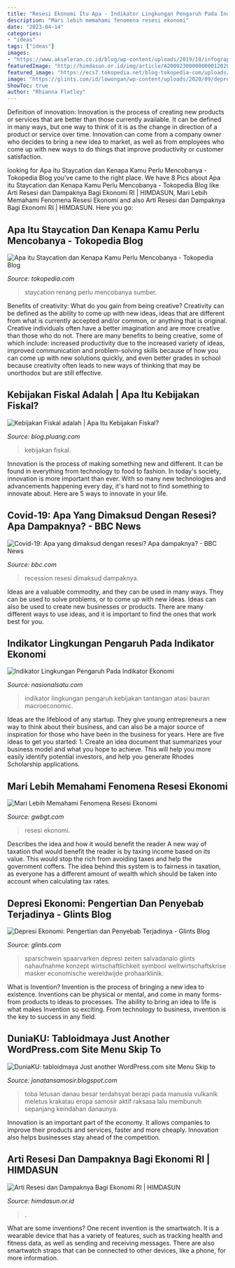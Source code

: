 ```yaml
---
title: "Resesi Ekonomi Itu Apa - Indikator Lingkungan Pengaruh Pada Indikator Ekonomi"
description: "Mari lebih memahami fenomena resesi ekonomi"
date: "2023-04-14"
categories:
- "ideas"
tags: ["ideas"]
images:
- "https://www.akseleran.co.id/blog/wp-content/uploads/2019/10/infographic_-_mencegah_ancaman_perekonomian_-_mar_2021-min.jpg"
featuredImage: "http://himdasun.or.id/img/article/A20092300000000012020-09-23_09_29_19.jpg"
featured_image: "https://ecs7.tokopedia.net/blog-tokopedia-com/uploads/2019/10/kolam-renang-hotel.jpg"
image: "https://glints.com/id/lowongan/wp-content/uploads/2020/09/depresi-ekonomi.jpg"
ShowToc: true
author: "Rhianna Flatley"
---
```



Definition of innovation:
Innovation is the process of creating new products or services that are better than those currently available. It can be defined in many ways, but one way to think of it is as the change in direction of a product or service over time. Innovation can come from a company owner who decides to bring a new idea to market, as well as from employees who come up with new ways to do things that improve productivity or customer satisfaction.

	

		
looking for Apa itu Staycation dan Kenapa Kamu Perlu Mencobanya - Tokopedia Blog you've came to the right place. We have 8 Pics about Apa itu Staycation dan Kenapa Kamu Perlu Mencobanya - Tokopedia Blog like Arti Resesi dan Dampaknya Bagi Ekonomi RI | HIMDASUN, Mari Lebih Memahami Fenomena Resesi Ekonomi and also Arti Resesi dan Dampaknya Bagi Ekonomi RI | HIMDASUN. Here you go:
		
    
## Apa Itu Staycation Dan Kenapa Kamu Perlu Mencobanya - Tokopedia Blog

<img loading=lazy src="https://ecs7.tokopedia.net/blog-tokopedia-com/uploads/2019/10/kolam-renang-hotel.jpg" onerror="this.onerror=null;this.src='https://tse1.mm.bing.net/th?id=OIP.sVLKFtanuJml_CvHOVOXLAHaD1&amp;pid=15.1';" alt="Apa itu Staycation dan Kenapa Kamu Perlu Mencobanya - Tokopedia Blog">

_Source: tokopedia.com_

>staycation renang perlu mencobanya sumber. 

	

Benefits of creativity: What do you gain from being creative?
Creativity can be defined as the ability to come up with new ideas, ideas that are different from what is currently accepted and/or common, or anything that is original. Creative individuals often have a better imagination and are more creative than those who do not. There are many benefits to being creative, some of which include: increased productivity due to the increased variety of ideas, improved communication and problem-solving skills because of how you can come up with new solutions quickly, and even better grades in school because creativity often leads to new ways of thinking that may be unorthodox but are still effective.

    
## Kebijakan Fiskal Adalah | Apa Itu Kebijakan Fiskal?

<img loading=lazy src="https://blog.pluang.com/wp-content/uploads/2020/07/kebijakan-fiskal-adalah-696x366.jpg" onerror="this.onerror=null;this.src='https://tse2.mm.bing.net/th?id=OIP.BQcYvqBvWgyqcT-t0wLImQHaD5&amp;pid=15.1';" alt="Kebijakan Fiskal adalah | Apa Itu Kebijakan Fiskal?">

_Source: blog.pluang.com_

>kebijakan fiskal. 

	

Innovation is the process of making something new and different. It can be found in everything from technology to food to fashion. In today's society, innovation is more important than ever. With so many new technologies and advancements happening every day, it's hard not to find something to innovate about. Here are 5 ways to innovate in your life.

    
## Covid-19: Apa Yang Dimaksud Dengan Resesi? Apa Dampaknya? - BBC News

<img loading=lazy src="https://ichef.bbci.co.uk/news/1024/branded_indonesia/117C2/production/_112781617_coronahighstreet.jpg" onerror="this.onerror=null;this.src='https://tse4.mm.bing.net/th?id=OIP.mjq7h03zUYCn_BLfHFUm3QHaEK&amp;pid=15.1';" alt="Covid-19: Apa yang dimaksud dengan resesi? Apa dampaknya? - BBC News">

_Source: bbc.com_

>recession resesi dimaksud dampaknya. 

	

Ideas are a valuable commodity, and they can be used in many ways. They can be used to solve problems, or to come up with new ideas. Ideas can also be used to create new businesses or products. There are many different ways to use ideas, and it is important to find the ones that work best for you.

    
## Indikator Lingkungan Pengaruh Pada Indikator Ekonomi

<img loading=lazy src="https://www.akseleran.co.id/blog/wp-content/uploads/2019/10/infographic_-_mencegah_ancaman_perekonomian_-_mar_2021-min.jpg" onerror="this.onerror=null;this.src='https://tse2.mm.bing.net/th?id=OIP.KKEmKKw07WJvzm4YcUFVZAHabI&amp;pid=15.1';" alt="Indikator Lingkungan Pengaruh Pada Indikator Ekonomi">

_Source: nasionalsatu.com_

>indikator lingkungan pengaruh kebijakan tantangan atasi bauran macroeconomic. 

	

Ideas are the lifeblood of any startup. They give young entrepreneurs a new way to think about their business, and can also be a major source of inspiration for those who have been in the business for years. Here are five ideas to get you started: 1. Create an idea document that summarizes your business model and what you hope to achieve. This will help you more easily identify potential investors, and help you generate Rhodes Scholarship applications. 
    
## Mari Lebih Memahami Fenomena Resesi Ekonomi

<img loading=lazy src="https://gwbgt.com/wp-content/uploads/2020/06/Resesi-Ekonomi-750x375.jpg" onerror="this.onerror=null;this.src='https://tse4.mm.bing.net/th?id=OIP.TDiFbW-sFpNxLVUVHkNQ6gHaDt&amp;pid=15.1';" alt="Mari Lebih Memahami Fenomena Resesi Ekonomi">

_Source: gwbgt.com_

>resesi ekonomi. 

	

Describes the idea and how it would benefit the reader
A new way of taxation that would benefit the reader is by taxing income based on its value. This would stop the rich from avoiding taxes and help the government coffers. The idea behind this system is to fairness in taxation, as everyone has a different amount of wealth which should be taken into account when calculating tax rates.

    
## Depresi Ekonomi: Pengertian Dan Penyebab Terjadinya - Glints Blog

<img loading=lazy src="https://glints.com/id/lowongan/wp-content/uploads/2020/09/depresi-ekonomi.jpg" onerror="this.onerror=null;this.src='https://tse2.mm.bing.net/th?id=OIP.jFoghsUrCLg3NjQVh7rQTgHaF6&amp;pid=15.1';" alt="Depresi Ekonomi: Pengertian dan Penyebab Terjadinya - Glints Blog">

_Source: glints.com_

>sparschwein spaarvarken depresi zeiten salvadanaio glints nahaufnahme konzept wirtschaftlichkeit symbool weltwirtschaftskrise masker economische wereldwijde prohaarklinik. 

	

What is Invention?
Invention is the process of bringing a new idea to existence. Inventions can be physical or mental, and come in many forms- from products to ideas to processes. The ability to bring an idea to life is what makes Invention so exciting. From technology to business, invention is the key to success in any field.

    
## DuniaKU: Tabloidmaya Just Another WordPress.com Site Menu Skip To

<img loading=lazy src="http://tabloidmaya.files.wordpress.com/2011/02/kesimpulan-laporan-penelitian-letusan-besar-vulkanik-gunung-toba-dinginkan-planet-bumi-pada-73k-yang-lalu-2.jpg" onerror="this.onerror=null;this.src='https://tse2.mm.bing.net/th?id=OIP.KKTEE4wh31_5Oqz1YFGGFQHaHa&amp;pid=15.1';" alt="DuniaKU: tabloidmaya Just another WordPress.com site Menu Skip to">

_Source: jonatansamosir.blogspot.com_

>toba letusan danau besar terdahsyat berapi pada manusia vulkanik meletus krakatau eropa samosir aktif raksasa lalu membunuh sepanjang keindahan danaunya. 

	

Innovation is an important part of the economy. It allows companies to improve their products and services, faster and more cheaply. Innovation also helps businesses stay ahead of the competition. 

    
## Arti Resesi Dan Dampaknya Bagi Ekonomi RI | HIMDASUN

<img loading=lazy src="http://himdasun.or.id/img/article/A20092300000000012020-09-23_09_29_19.jpg" onerror="this.onerror=null;this.src='https://tse1.mm.bing.net/th?id=OIP.ctk_oi8zY3rJfFsxIccrxAHaEK&amp;pid=15.1';" alt="Arti Resesi dan Dampaknya Bagi Ekonomi RI | HIMDASUN">

_Source: himdasun.or.id_

>. 

	

What are some inventions?
One recent invention is the smartwatch. It is a wearable device that has a variety of features, such as tracking health and fitness data, as well as sending and receiving messages. There are also smartwatch straps that can be connected to other devices, like a phone, for more information.

